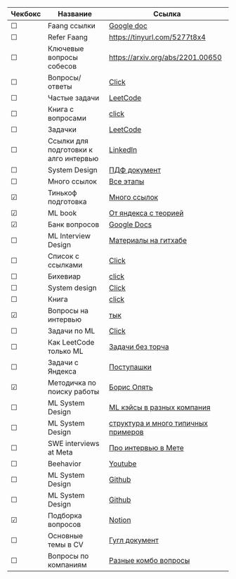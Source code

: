 

|Чекбокс| Название | Ссылка |
|------| ------ | ------ |
|&#9744;| Faang ссылки | [Google doc](https://docs.google.com/document/d/1RKzJA7UHj3UKMFxK4Bluy-gB7Sf2fk0mUlCPs76Z07k/edit)|
|&#9744;| Refer Faang | https://tinyurl.com/5277t8x4 |
|&#9744;|Ключевые вопросы собесов|https://arxiv.org/abs/2201.00650|
|&#9744;|Вопросы/ответы|[Click](https://github.com/youssefHosni/Data-Science-Interview-Questions-Answers)|
|&#9744;|Частые задачи|[LeetCode](https://github.com/olegoratovskiy/leetcode-frequently-asked-questions)|
|&#9744;|Книга с вопросами|[click](https://huyenchip.com/ml-interviews-book/contents/2.4-red-flags.html)|
|&#9744;|Задачки|[LeetCode](https://leetcode.com/discuss/general-discussion/1152824/cracking-the-coding-interview-6th-edition-in-leetcode)|
|&#9744;|Ссылки для подготовки к алго интервью|[LinkedIn](https://www.linkedin.com/posts/ibragim-badertdinov_interviewpreparation-leetcode-algorithms-activity-7001142282578010112-9mZF)|
|&#9744;|System Design|[ПДФ документ](https://drive.google.com/file/d/1QcdbmuqbkRRcM_oL05H3iWj1memECnhi/view)
|&#9744;|Много ссылок|[Все этапы](https://github.com/vchernoy/dreamjob)|
|&#9745;|Тинькоф подготовка|[Много ссылок](https://github.com/Tinkoff/career/tree/main/interview)|
|&#9745;|ML book|[От яндекса с теорией](https://education.yandex.ru/handbook/ml)|
|&#9745;|Банк вопросов|[Google Docs](https://docs.google.com/document/d/1XGDweq_AGJCX7AquVpYARm91zO52c7YUOABKt8cmPzw/edit)|
|&#9744;|ML Interview Design|[Материалы на гитхабе](https://github.com/alirezadir/Machine-Learning-Interviews/blob/main/src/MLSD/ml-system-design.md)|
|&#9744;|Список с ссылками|[Click](https://github.com/watermellon2018/links/blob/master/artifacts/Lot%20links.md)|
|&#9744;|Бихевиар|[click](https://evgeniiray.notion.site/BE-Interview-8adc74cf14ad450fab3083e0633d2821)|
|&#9744;|System design|[Click](http://patrickhalina.com/posts/ml-systems-design-interview-guide/)|
|&#9744;|Книга|[click](https://huyenchip.com/ml-interviews-book/contents/8.3-training-neural-networks.html)|
|&#9745;|Вопросы на интервью|[тык](https://jvns.ca/blog/2013/12/30/questions-im-asking-in-interviews/)|
|&#9744;|Задачи по ML|[Click](https://tensorgym.com/exercises)|
|&#9744;|Как LeetCode только ML|[Задачи без торча](https://www.deep-ml.com/)|
|&#9744;|Задачи с Яндекса|[Поступашки](https://postypashki.ru/%d1%8f%d0%bd%d0%b4%d0%b5%d0%ba%d1%81/)|
|&#9745;|Методичка по поиску работы|[Борис Опять](https://btseytlin.github.io/intro.html)|
|&#9744;|ML System Design|[ML кэйсы в разных компания](https://www.evidentlyai.com/ml-system-design)|
|&#9744;|ML System Design|[структура и много типичных примеров](https://github.com/alirezadir/Machine-Learning-Interviews/blob/main/src/MLSD/ml-system-design.md)|
|&#9744;|SWE interviews at Meta |[Про интервью в Мете](https://www.hellointerview.com/blog/the-meta-swe-interview)|
|&#9744;|Beehavior|[Youtube](https://www.youtube.com/@jeffhsipepi/videos)|
|&#9744;|ML System Design|[Github](https://github.com/alirezadir/Machine-Learning-Interviews/blob/main/src/MLSD/ml-system-design.md)|
|&#9744;|ML System Design|[Github](https://github.com/ibragim-bad/machine-learning-design-primer)|
|&#9745;|Подборка вопросов|[Notion](https://ngmdite.notion.site/Interviews-Questions-a93fd01fc59243f98df17832441d3e87)|
|&#9744;|Основные темы в CV|[Гугл документ](https://docs.google.com/document/d/1FVIUZZvRPZC217mcivwbmiW-mkGFhMOw1bCGtBMvzag/edit?tab=t.0#heading=h.kvaeqhhus0lp)|
|&#9744;|Вопросы по компаниям|[Разные комбо вопросы](https://ngmdite.notion.site/Python-Classic-ML-NLP-CV-be74b68b61e1451c9dfda8326522338a)|
